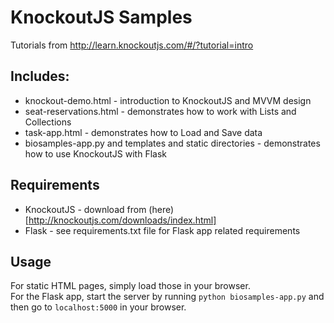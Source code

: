 # KnockoutJS Samples
Tutorials from http://learn.knockoutjs.com/#/?tutorial=intro

## Includes: 
* knockout-demo.html - introduction to KnockoutJS and MVVM design 
* seat-reservations.html - demonstrates how to work with Lists and Collections
* task-app.html - demonstrates how to Load and Save data 
* biosamples-app.py and templates and static directories - demonstrates how to use KnockoutJS with Flask

## Requirements
* KnockoutJS - download from (here)[http://knockoutjs.com/downloads/index.html]
* Flask - see requirements.txt file for Flask app related requirements

## Usage
For static HTML pages, simply load those in your browser. 
<br>
For the Flask app, start the server by running `python biosamples-app.py` and then go to `localhost:5000` in your browser.



